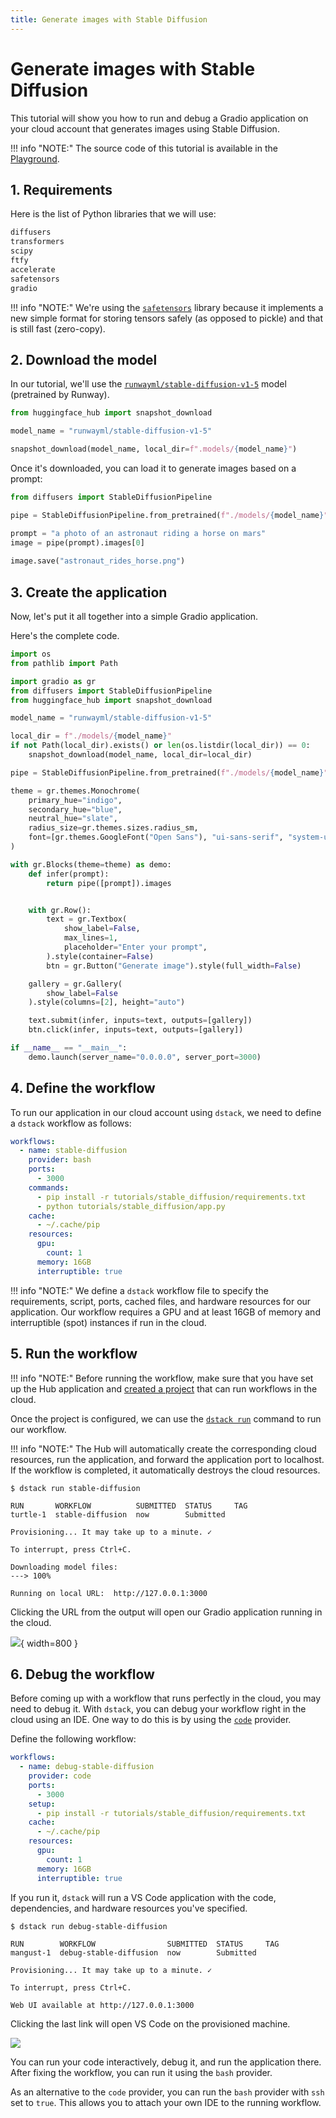 ```yaml
---
title: Generate images with Stable Diffusion
---
```


# Generate images with Stable Diffusion

This tutorial will show you how to run and debug a Gradio application on your cloud account that generates images using
Stable Diffusion.

!!! info "NOTE:"
    The source code of this tutorial is available in the <a href="https://github.com/dstackai/dstack-playground#readme" target="__blank">Playground</a>.

## 1. Requirements

Here is the list of Python libraries that we will use:

<div editor-title="tutorials/stable_diffusion/requirements.txt"> 

```txt
diffusers
transformers
scipy
ftfy
accelerate
safetensors
gradio
```

</div>

!!! info "NOTE:"
    We're using the [`safetensors`](https://github.com/huggingface/safetensors) library because it implements a new simple format for storing tensors safely (as opposed
    to pickle) and that is still fast (zero-copy).

## 2. Download the model

In our tutorial, we'll use the [`runwayml/stable-diffusion-v1-5`](https://huggingface.co/runwayml/stable-diffusion-v1-5) model (pretrained by Runway).

```python
from huggingface_hub import snapshot_download

model_name = "runwayml/stable-diffusion-v1-5"

snapshot_download(model_name, local_dir=f".models/{model_name}")
```

Once it's downloaded, you can load it to generate images based on a prompt:

```python
from diffusers import StableDiffusionPipeline

pipe = StableDiffusionPipeline.from_pretrained(f"./models/{model_name}", device_map="auto", local_files_only=True)

prompt = "a photo of an astronaut riding a horse on mars"
image = pipe(prompt).images[0]  
    
image.save("astronaut_rides_horse.png")
```

## 3. Create the application

Now, let's put it all together into a simple Gradio application.

Here's the complete code.

<div editor-title="tutorials/dolly/chat.py">

```python
import os
from pathlib import Path

import gradio as gr
from diffusers import StableDiffusionPipeline
from huggingface_hub import snapshot_download

model_name = "runwayml/stable-diffusion-v1-5"

local_dir = f"./models/{model_name}"
if not Path(local_dir).exists() or len(os.listdir(local_dir)) == 0:
    snapshot_download(model_name, local_dir=local_dir)

pipe = StableDiffusionPipeline.from_pretrained(f"./models/{model_name}", device_map="auto", local_files_only=True)

theme = gr.themes.Monochrome(
    primary_hue="indigo",
    secondary_hue="blue",
    neutral_hue="slate",
    radius_size=gr.themes.sizes.radius_sm,
    font=[gr.themes.GoogleFont("Open Sans"), "ui-sans-serif", "system-ui", "sans-serif"],
)

with gr.Blocks(theme=theme) as demo:
    def infer(prompt):
        return pipe([prompt]).images


    with gr.Row():
        text = gr.Textbox(
            show_label=False,
            max_lines=1,
            placeholder="Enter your prompt",
        ).style(container=False)
        btn = gr.Button("Generate image").style(full_width=False)

    gallery = gr.Gallery(
        show_label=False
    ).style(columns=[2], height="auto")

    text.submit(infer, inputs=text, outputs=[gallery])
    btn.click(infer, inputs=text, outputs=[gallery])

if __name__ == "__main__":
    demo.launch(server_name="0.0.0.0", server_port=3000)
```

</div>

## 4. Define the workflow

To run our application in our cloud account using `dstack`, we need to define a `dstack` workflow as follows:

<div editor-title=".dstack/workflows/dolly.yaml"> 

```yaml
workflows:
  - name: stable-diffusion
    provider: bash
    ports:
      - 3000
    commands:
      - pip install -r tutorials/stable_diffusion/requirements.txt
      - python tutorials/stable_diffusion/app.py
    cache:
      - ~/.cache/pip
    resources:
      gpu:
        count: 1
      memory: 16GB
      interruptible: true
```

</div>

!!! info "NOTE:"
    We define a `dstack` workflow file to specify the requirements, script, ports, cached files, and hardware resources for
    our application. Our workflow requires a GPU and at least 16GB of memory and interruptible (spot) instances if
    run in the cloud. 

## 5. Run the workflow

!!! info "NOTE:"
    Before running the workflow, make sure that you have set up the Hub application and
    [created a project](../docs/quick-start.md#create-a-hub-project) that can run workflows in the cloud.

Once the project is configured, we can use the [`dstack run`](../docs/reference/cli/run.md) command to
run our workflow.

!!! info "NOTE:"
    The Hub will automatically create the corresponding cloud resources, run the application, and forward the application
    port to localhost. If the workflow is completed, it automatically destroys the cloud resources.

<div class="termy">

```shell
$ dstack run stable-diffusion

RUN       WORKFLOW          SUBMITTED  STATUS     TAG
turtle-1  stable-diffusion  now        Submitted     

Provisioning... It may take up to a minute. ✓

To interrupt, press Ctrl+C.

Downloading model files: 
---> 100%

Running on local URL:  http://127.0.0.1:3000
```

</div>

Clicking the URL from the output will open our Gradio application running in the cloud. 

![](../assets/images/dstack-stable-diffusion.png){ width=800 }

## 6. Debug the workflow

Before coming up with a workflow that runs perfectly in the cloud, you may need to debug it. With `dstack`, you can debug
your workflow right in the cloud using an IDE. One way to do this is by using
the [`code`](../docs/reference/providers/code.md) provider.

Define the following workflow:

<div editor-title=".dstack/workflows/dolly.yaml"> 

```yaml
workflows:
  - name: debug-stable-diffusion
    provider: code
    ports:
      - 3000
    setup:
      - pip install -r tutorials/stable_diffusion/requirements.txt
    cache:
      - ~/.cache/pip
    resources:
      gpu:
        count: 1
      memory: 16GB
      interruptible: true
```

</div>

If you run it, `dstack` will run a VS Code application with the code, dependencies, and hardware resources
you've specified.

<div class="termy">

```shell
$ dstack run debug-stable-diffusion

RUN        WORKFLOW                SUBMITTED  STATUS     TAG
mangust-1  debug-stable-diffusion  now        Submitted     

Provisioning... It may take up to a minute. ✓

To interrupt, press Ctrl+C.

Web UI available at http://127.0.0.1:3000
```

</div>

Clicking the last link will open VS Code on the provisioned machine.

![](../assets/images/dstack-stable-diffusion-code.png)

You can run your code interactively, debug it, and run the application there.
After fixing the workflow, you can run it using the `bash` provider.

As an alternative to the `code` provider, you can run the `bash` provider with `ssh` set to `true`. This allows you to attach
your own IDE to the running workflow.
